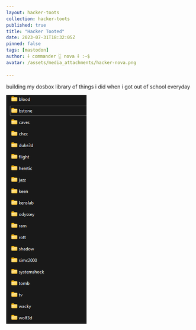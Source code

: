 ```yaml
---
layout: hacker-toots
collection: hacker-toots
published: true
title: "Hacker Tooted"
date: 2023-07-31T18:32:05Z
pinned: false
tags: [mastodon]
author: ⸸ commander ░ nova ⸸ :~$
avatar: /assets/media_attachments/hacker-nova.png

---
```


<p>building my dosbox library of things i did when i got out of school everyday</p>

![media](/assets/media_attachments/files/110/810/125/055/502/650/original/0c12e4246dda7d51.png)
